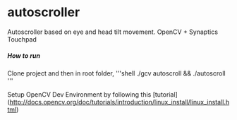 autoscroller
============

Autoscroller based on eye and head tilt movement. OpenCV + Synaptics Touchpad

##### How to run

Clone project and then in root folder, 
'''shell
    ./gcv autoscroll  && ./autoscroll
'''

Setup OpenCV Dev Environment by following this [tutorial] (http://docs.opencv.org/doc/tutorials/introduction/linux_install/linux_install.html)
